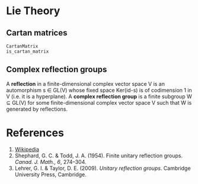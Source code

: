 # Lie Theory

## Cartan matrices
```@docs
CartanMatrix
is_cartan_matrix
```

## Complex reflection groups
A **reflection** in a finite-dimensional complex vector space V is an automorphism s ∈ GL(V) whose fixed space Ker(id-s) is of codimension 1 in V (i.e. it is a hyperplane). A **complex reflection group** is a finite subgroup W ⊆ GL(V) for some finite-dimensional complex vector space V such that W is generated by reflections.



# References
1. [Wikipedia](https://en.wikipedia.org/wiki/Complex_reflection_group)
2. Shephard, G. C. & Todd, J. A. (1954). Finite unitary reflection groups. *Canad. J. Math., 6*, 274–304.
3. Lehrer, G. I. & Taylor, D. E. (2009). *Unitary reflection groups*. Cambridge University Press, Cambridge.

<!--
```@docs
ComplexReflectionGroup
IrreducibleComplexReflectionGroup
coxeter_number
```
-->

<!--
### Imprimitive complex reflection groups
```@docs
ImprimitiveComplexReflectionGroup
order
rank
ngens
is_wellgenerated
degrees
exponents
codegrees
coexponents
num_reflections
num_classes_reflections
num_hyperplanes
```
-->
